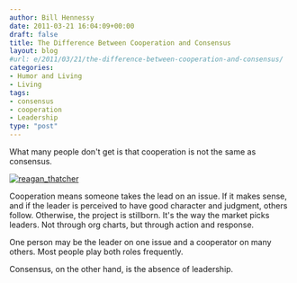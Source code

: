 ```yaml
---
author: Bill Hennessy
date: 2011-03-21 16:04:09+00:00
draft: false
title: The Difference Between Cooperation and Consensus
layout: blog
#url: e/2011/03/21/the-difference-between-cooperation-and-consensus/
categories:
- Humor and Living
- Living
tags:
- consensus
- cooperation
- Leadership
type: "post"
---
```


What many people don't get is that cooperation is not the same as consensus.

 

[![reagan_thatcher](https://hennessysview.com/wp-content/uploads/2011/03/reagan_thatcher_thumb.jpg)
](https://hennessysview.com/wp-content/uploads/2011/03/reagan_thatcher.jpg)

 

Cooperation means someone takes the lead on an issue. If it makes sense, and if the leader is perceived to have good character and judgment, others follow. Otherwise, the project is stillborn. It's the way the market picks leaders. Not through org charts, but through action and response. 

 

One person may be the leader on one issue and a cooperator on many others. Most people play both roles frequently. 

 

Consensus, on the other hand, is the absence of leadership.
